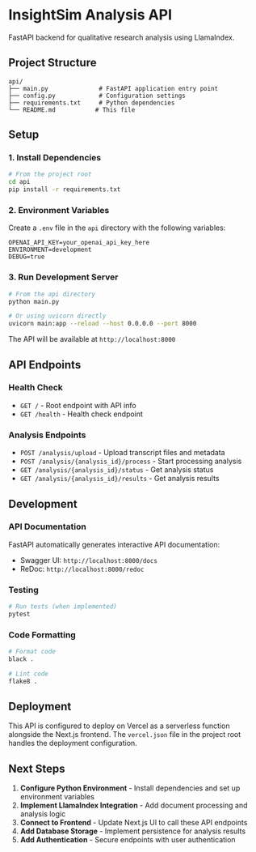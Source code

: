 # InsightSim Analysis API

FastAPI backend for qualitative research analysis using LlamaIndex.

## Project Structure

```
api/
├── main.py              # FastAPI application entry point
├── config.py            # Configuration settings
├── requirements.txt     # Python dependencies
└── README.md           # This file
```

## Setup

### 1. Install Dependencies

```bash
# From the project root
cd api
pip install -r requirements.txt
```

### 2. Environment Variables

Create a `.env` file in the `api` directory with the following variables:

```env
OPENAI_API_KEY=your_openai_api_key_here
ENVIRONMENT=development
DEBUG=true
```

### 3. Run Development Server

```bash
# From the api directory
python main.py

# Or using uvicorn directly
uvicorn main:app --reload --host 0.0.0.0 --port 8000
```

The API will be available at `http://localhost:8000`

## API Endpoints

### Health Check
- `GET /` - Root endpoint with API info
- `GET /health` - Health check endpoint

### Analysis Endpoints
- `POST /analysis/upload` - Upload transcript files and metadata
- `POST /analysis/{analysis_id}/process` - Start processing analysis
- `GET /analysis/{analysis_id}/status` - Get analysis status
- `GET /analysis/{analysis_id}/results` - Get analysis results

## Development

### API Documentation
FastAPI automatically generates interactive API documentation:
- Swagger UI: `http://localhost:8000/docs`
- ReDoc: `http://localhost:8000/redoc`

### Testing
```bash
# Run tests (when implemented)
pytest
```

### Code Formatting
```bash
# Format code
black .

# Lint code
flake8 .
```

## Deployment

This API is configured to deploy on Vercel as a serverless function alongside the Next.js frontend. The `vercel.json` file in the project root handles the deployment configuration.

## Next Steps

1. **Configure Python Environment** - Install dependencies and set up environment variables
2. **Implement LlamaIndex Integration** - Add document processing and analysis logic
3. **Connect to Frontend** - Update Next.js UI to call these API endpoints
4. **Add Database Storage** - Implement persistence for analysis results
5. **Add Authentication** - Secure endpoints with user authentication 